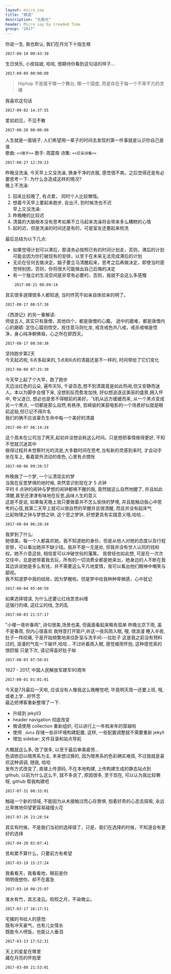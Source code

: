 ```yaml
---
layout: micro_say
title: "微语"
description: "北极光"
header: Micro say by Creaded Time
group: "2017"
---
```

你说一生, 我也默认, 我们在月光下十指生根  

	2017-09-10 00:43:39

生日快乐, 小皮姑娘, 哈哈, 很期待你看到这句话的样子...  

	2017-09-09 00:00:00

> Hiphop 不是属于哪一个舞台, 哪一个国度, 而是存在于每一个不卑不亢的灵魂  

我喜欢这句话  

	2017-09-02 14:37:55

爱如初见，不见不散  

	2017-08-28 00:00:00

人生就是一面镜子, 人们希望用一辈子的时间去发现的第一件事就是认识你自己是谁  
歌曲: `<<镜子>>` 歌手: 周震南 诗集: `<<尼采诗集>>`

	2017-08-27 12:39:23

昨晚没洗澡, 今天早上又没洗澡, 换身干净的衣服, 感觉很不爽。之后觉得还是有必要思考一下: 为什么会造成这样的境况?  
晚上不洗澡:   
1. 回来比较晚了, 有点累， 同时个人比较懒惰。
2. 想着今天早上要起来跑步, 会出汗, 到时候洗也不迟  
早上又没洗澡:   
1. 昨晚睡的比较迟
2. 清晨的大脑根本没有思考如果不立马起来洗澡将会带来多么糟糕的心情
3. 起的迟，但是洗澡的时间还是有的，可是室友还要起来梳洗

最后总结为以下几点:  
*  如果觉得计划可以滞后，那请务必按照已有的时间计划走，否则，滞后的计划可能会因为你打破现有的安排，以至于在未来无法完成滞后的计划
* 无论在任何去做决定，脑子要立马清醒起来，思考之后再做决定，即使当时感觉特别困，否则，你将很大可能做出自己后悔的决定
* 有一个独立的生活空间是非常有必要的，否则，我就不会这么多感慨

```
	2017-08-21 08:09:14
```

其实很多道理很多人都知道, 当时终究不如亲自体验来的明了。  

	2017-08-17 08:57:38

《西游记》的另一重解读:  
师徒五人, 其实只有唐僧，其他四个，都是唐僧的心魔。  途中的磨难，都是唐僧内心的磨砺: 定住心猿则悟空，拴住意马则化龙, 戒贪戒色共八戒，戒杀戒嗔是悟净，身心纯净朝佛祖，心之所在即西天。  

	2017-08-17 08:50:38


坚持跑步第2天  
今天起迟啦, 6点多起来的, 5点和6点的清晨还是不一样的, 时间带给了它们变化  

	2017-08-08 07:25:30

今天早上起了个大早，跑了跑步  
天边淡红色的云朵, 遍布天际, 千姿百态,想不到清晨竟是如此热闹,但又安静而迷人。本以为脚步会慢下来, 没想到反而愈发加快, 好似想追逐这美丽的盛景,拥入怀中, 夸父逐日, 想必也是舍不得眼前的美好。飞机从远方缓缓而来, 从一个黑点变成另一个黑点, 一切都是那么自然,有秩序, 宫崎骏的某部电影的一个场景好似就是眼前这般,但已记不得片名  
我们的确不应该辜负生命中每一个美好的清晨  

	2017-08-07 06:14:24

这个周末在公司泡了两天,起初并没想会耗这么时间。只是想把事情做得更好, 不知不觉就沉迷其中  
做得过程并未觉察时光的流逝,大多数时间在思考,当有新的灵感到来时, 才会动手  
坐在车上, 看着窗外流动的夜色, 心里有点惆怅  

	2017-08-06 09:20:57

昨晚做了一个梦, 一个认清现实的梦  
当我在反思梦境的地时候, 突然意识到现在才 5 点钟  
平时 6 点钟的闹钟与梦想的闹钟都唤不醒的我, 竟然就这么自然地醒了, 并且如此清醒,甚至还津津有味地在反思,品味人生的意义  
这是不是说, 如果每天晚上我只要做着并不怎么愉快的梦境, 并且能触动我心中思考的心弦,我第二天早上就可以很自然的早醒并且很清醒, 而且并没有起床气  
比起物理之钟与梦想之钟, 这个思之梦钟, 好想更具有实践意义哦,哈哈...

	2017-08-04 06:20:34

我梦到了什么:  
她很美，每一个人都喜欢她。我不知道她的身份，但是从他人对她的态度以及行程安排，可以看出她并不缺少钱。我并不是一无是处, 但我并没有世人认同的钱和权。她不介意这些, 相信爱可以冲破世俗的藩篱。 我曾经也如此想, 可是在一次次交往中，总是她带着我去玩，所有的一切消费全都是她来出，她身边的人不断在我耳边诉说她是多么有钱，并不需要这么平凡地爱情，我可以看出他们眼神中嘲笑与鄙视。  
我不知道梦中我的结局，因为梦醒啦。但是梦中给我种种卑微感，心中犹记  

	2017-08-04 05:40:59

如果选择错误, 为什么还要让红线苦苦纠缠  
这强行的缘, 这红尘的线, 怎的乱   

	2017-08-03 21:57:17

"小楼一夜听春雨", 诗句很美,场景也美, 但画面看起来略有孤单
昨晚北京下雨, 虽不是春雨, 但内心很喜欢
我特意打开窗户,听这一夜风雨入眠, 喔, 很浪漫
睡入半夜, 肚子一阵绞痛, 于是开始频繁地来往卧室与洗手间---拉肚子
这是我之前没有预料过的, 浪漫的气氛一下破坏,哈哈...
不过听着雨入眠, 感觉被雨怀抱, 这种感觉真的很舒服
只是下次, 请记得盖好肚子呦

	2017-08-03 07:50:01

1927 - 2017, 中国人民解放军建军90周年  

	2017-08-01 01:01:01

今天是7月最后一天啦, 应该没有人像我这么晚睡觉吧, 毕竟明天周一还要上班, 哦, 或者上学...好怀念  
最近把博客重新整理了一下:  
- 升级到 jekyll3
- header navigation 彻底改变
- 微语使用 collection 重新组织, 可以进行上一年和来年的穿越啦
- 使用 `_data` 存储一些非环境构建配置, 这样, 一些配置调整就不需要重新 jekyll
- 增加 sidebar: 文件目录和站点导航

大概就这么多, 改了很多, 以至于最后审美疲劳...  
色调依旧以暗黑系为主, 本来想过换的, 因为暗黑系的色彩确实难搭, 不过我就是喜欢这种调调, 随我, 哈哈  
发布方式改变了, 直接上传源码, 不在本地构建, 上传构建生成的静态站点到 github, 以前为什么这么干, 就不多说了, 原因很多, 至于现在, 可以认为我比较懒呀, github 帮我构建吧  


	2017-07-31 00:33:01

触碰一个新的领域, 不能因为从未接触过而心存畏惧, 抱着好奇的心态去探索, 永远比卑微地仰望更容易碰撞火花  

	2017-07-26 23:28:54

其实有时候，不是我们当初的选择错了，只是，我们在选择的时候，不知道会有更好的选择  

	2017-04-20 02:07:41

苦和累不算什么，只要前方有希望  

	2017-03-19 15:27:24

我看看天，我看看地，眼前是你  
明明很想你，却不在着急

	2017-03-18 08:25:07

淮水有竹，其志凌云。皎皎之月，不染微尘。  

	2017-03-17 16:17:51

宅猪的书给人的感觉:  
既有冲天豪气，也有儿女情长  
既能令人喷饭，也能让人垂泪  

	2017-03-13 17:52:31

天上的星星在哪里  
藏在月亮的怀抱里

	2017-03-08 21:53:01
